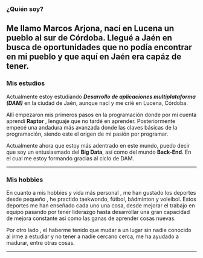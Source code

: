 ### ¿Quién soy?
Me llamo Marcos Arjona, nací en Lucena un pueblo al sur de Córdoba. Llegué a Jaén en busca de oportunidades que no podía encontrar en mi pueblo y que aquí en Jaén era capáz de tener.
---
### Mis estudios
Actualmente estoy estudiando ***Desarrollo de aplicaciones multiplataforma (DAM)*** en la ciudad de Jaén, aunque nací y me crié en Lucena, Córdoba. 

Allí empezaron mis primeros pasos en la programación donde por mi cuenta aprendí **Raptor** , lenguaje que no tardé en aprender. Posteriormente empecé una andadura más avanzada 
donde las claves básicas de la programación, siendo este el origen de mi pasión por programar.

Actualmente ahora que estoy más adentrado en este mundo, puedo decir que soy un entusiasmado del **Big Data**, así como del mundo **Back-End**. En el cual me estoy formando gracias al ciclo de DAM.

---
### Mis hobbies
En cuanto a mis hobbies y vida más personal , me han gustado los deportes desde pequeño ,  he practido taekwondo, fútbol, bádminton y voleibol. Estos deportes me han enseñado cada uno una cosa, desde mejorar 
el trabajo en equipo pasando por tener liderazgo hasta desarrollar una gran capacidad de mejora constante asi como las ganas de aprender cosas nuevas.

Por otro lado , el haberme tenido que mudar a un lugar sin nadie conocido al irme a estudiar y no tener a nadie cercano cerca, me ha ayudado a madurar, entre otras cosas.

--- 
